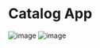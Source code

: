 # Catalog App
![image](https://user-images.githubusercontent.com/104082651/236712153-14d5c94f-80fb-4ab1-ba59-3b9ea90c32d1.png)
![image](https://user-images.githubusercontent.com/104082651/236712043-30ffbbd5-4874-42fd-b788-98a15e0ff3d2.png)


